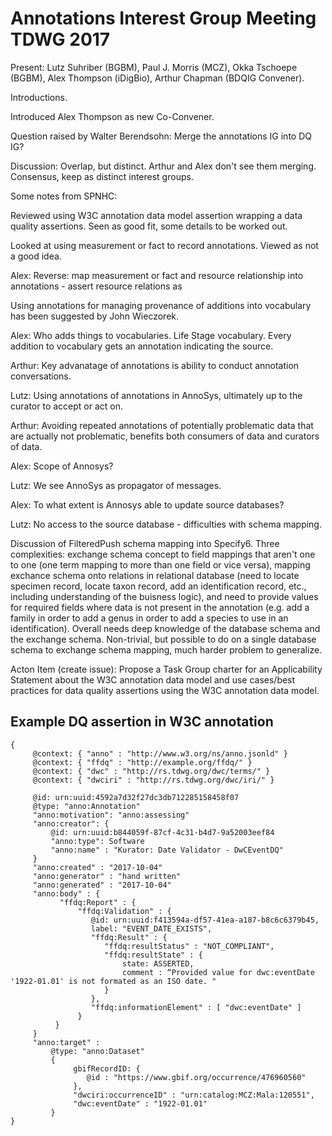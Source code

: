 # Annotations Interest Group Meeting TDWG 2017 #

Present: Lutz Suhriber (BGBM), Paul J. Morris (MCZ), Okka Tschoepe (BGBM), Alex Thompson (iDigBio), Arthur Chapman (BDQIG Convener). 

Introductions.

Introduced Alex Thompson as new Co-Convener.

Question raised by Walter Berendsohn: Merge the annotations IG into DQ IG?

Discussion: Overlap, but distinct.  Arthur and Alex don't see them merging.  Consensus, keep as distinct interest groups. 

Some notes from SPNHC:

Reviewed using W3C annotation data model assertion wrapping a data quality assertions.  Seen as good fit, some details to be worked out.

Looked at using measurement or fact to record annotations.  Viewed as not a good idea.

Alex: Reverse: map measurement or fact and resource relationship into annotations - assert resource relations as 

Using annotations for managing provenance of additions into vocabulary has been suggested by John Wieczorek.

Alex: Who adds things to vocabularies.  Life Stage vocabulary.  Every addition to vocabulary gets an annotation indicating the source.

Arthur: Key advanatage of annotations is ability to conduct annotation conversations.

Lutz: Using annotations of annotations in AnnoSys, ultimately up to the curator to accept or act on.

Arthur: Avoiding repeated annotations of potentially problematic data that are actually not problematic, benefits both consumers of data and curators of data.

Alex: Scope of Annosys? 

Lutz: We see AnnoSys as propagator of messages.

Alex: To what extent is Annosys able to update source databases?

Lutz: No access to the source database - difficulties with schema mapping.

Discussion of FilteredPush schema mapping into Specify6.  Three complexities: exchange schema concept to field mappings that aren't one to one (one term mapping to more than one field or vice versa), mapping exchance schema onto relations in relational database (need to locate specimen record, locate taxon record, add an identification record, etc., including understanding of the buisness logic), and need to provide values for required fields where data is not present in the annotation (e.g. add a family in order to add a genus in order to add a species to use in an identification).  Overall needs deep knowledge of the database schema and the exchange schema.  Non-trivial, but possible to do on a single database schema to exchange schema mapping, much harder problem to generalize. 

Acton Item (create issue): Propose a Task Group charter for an Applicability Statement about the W3C annotation data model and use cases/best practices for data quality assertions using the W3C annotation data model.

## Example DQ assertion in W3C annotation ##

    {
         @context: { "anno" : "http://www.w3.org/ns/anno.jsonld" }
         @context: { "ffdq" : "http://example.org/ffdq/" }
         @context: { "dwc" : "http://rs.tdwg.org/dwc/terms/" }
         @context: { "dwciri" : "http://rs.tdwg.org/dwc/iri/" }

         @id: urn:uuid:4592a7d32f27dc3db712285158458f07
         @type: "anno:Annotation"
         "anno:motivation": "anno:assessing"
         "anno:creator": {    
             @id: urn:uuid:b844059f-87cf-4c31-b4d7-9a52003eef84
             "anno:type": Software
             "anno:name" : "Kurator: Date Validator - DwCEventDQ" 
         }
         "anno:created" : "2017-10-04"
         "anno:generator" : "hand written"
         "anno:generated" : "2017-10-04"
         "anno:body" : {
               "ffdq:Report" : { 
                   "ffdq:Validation" : { 
                      @id: urn:uuid:f413594a-df57-41ea-a187-b8c6c6379b45,
                      label: "EVENT_DATE_EXISTS",
                      "ffdq:Result" : { 
                         "ffdq:resultStatus" : "NOT_COMPLIANT",
                         "ffdq:resultState" : {
                             state: ASSERTED,  
                             comment : “Provided value for dwc:eventDate '1922-01.01' is not formated as an ISO date. "
                         }
                      }, 
                      "ffdq:informationElement" : [ "dwc:eventDate" ]
                   } 
              }
         }
         "anno:target" :
             @type: "anno:Dataset"
             { 
                  gbifRecordID: { 
                     @id : "https://www.gbif.org/occurrence/476960560" 
                  },
                  "dwciri:occurrenceID" : "urn:catalog:MCZ:Mala:120551",
                  "dwc:eventDate" : "1922-01.01"
             }
    }

